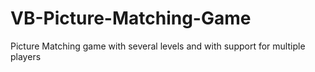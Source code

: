 # VB-Picture-Matching-Game
Picture Matching game with several levels and with support for multiple players
